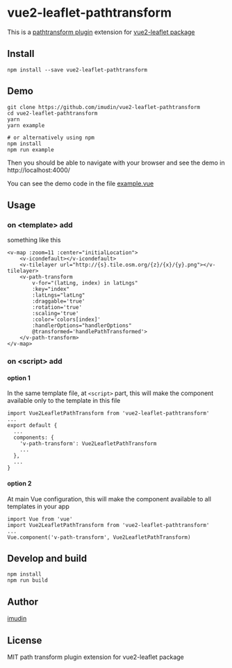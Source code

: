 # vue2-leaflet-pathtransform

This is a [pathtransform plugin](https://www.npmjs.com/package/leaflet-path-transform) extension for [vue2-leaflet package](https://github.com/KoRiGaN/Vue2Leaflet)

## Install

    npm install --save vue2-leaflet-pathtransform

## Demo

    git clone https://github.com/imudin/vue2-leaflet-pathtransform
    cd vue2-leaflet-pathtransform
    yarn
    yarn example

    # or alternatively using npm
    npm install
    npm run example

Then you should be able to navigate with your browser and see the demo in http://localhost:4000/

You can see the demo code in the file [example.vue](example.vue)

## Usage

### on &lt;template&gt; add

something like this

    <v-map :zoom=11 :center="initialLocation">
        <v-icondefault></v-icondefault>
        <v-tilelayer url="http://{s}.tile.osm.org/{z}/{x}/{y}.png"></v-tilelayer>
        <v-path-transform 
            v-for="(latLng, index) in latLngs"
            :key="index"
            :latLngs="latLng"
            :draggable='true'
            :rotation='true'
            :scaling='true'
            :color='colors[index]'
            :handlerOptions="handlerOptions"
            @transformed='handlePathTransformed'>
        </v-path-transform>
    </v-map>

### on &lt;script&gt; add

#### option 1

In the same template file, at `<script>` part, this will make the component available only to the template in this file

    import Vue2LeafletPathTransform from 'vue2-leaflet-pathtransform'
    ...
    export default {
      ...
      components: {
        'v-path-transform': Vue2LeafletPathTransform
        ...
      },
      ...
    }

#### option 2

At main Vue configuration, this will make the component available to all templates in your app

    import Vue from 'vue'
    import Vue2LeafletPathTransform from 'vue2-leaflet-pathtransform'
    ...
    Vue.component('v-path-transform', Vue2LeafletPathTransform)

## Develop and build

    npm install
    npm run build

## Author

[imudin](https://github.com/imudin/)


## License

MIT
path transform plugin extension for vue2-leaflet package
